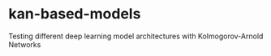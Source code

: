 # kan-based-models
Testing different deep learning model architectures with Kolmogorov-Arnold Networks
